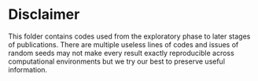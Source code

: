# Disclaimer

This folder contains codes used from the exploratory phase to later stages of publications.
There are multiple useless lines of codes and issues of random seeds may not make every result exactly reproducible across computational environments but we try our best to preserve useful information.
